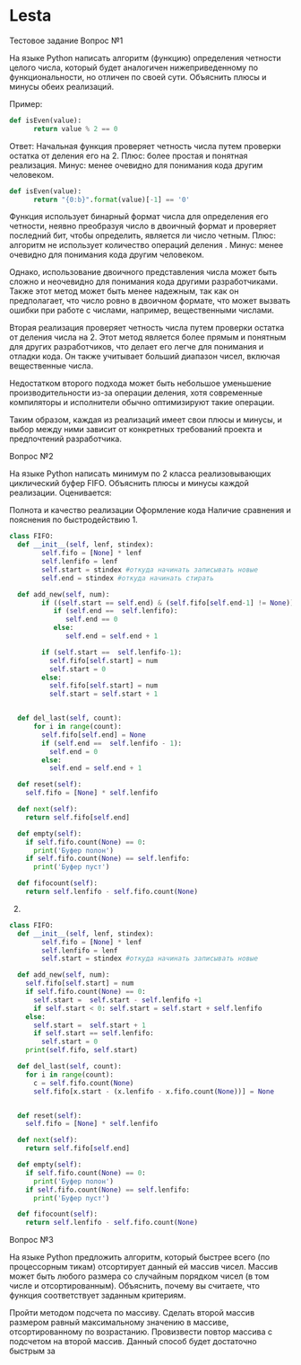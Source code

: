 # Lesta
Тестовое задание
Вопрос №1

На языке Python написать алгоритм (функцию) определения четности целого числа, который будет аналогичен нижеприведенному по функциональности, но отличен по своей сути. Объяснить плюсы и минусы обеих реализаций. 

Пример: 
```python
def isEven(value):
      return value % 2 == 0
```

Ответ:
Начальная функция проверяет четность числа путем проверки остатка от деления его на 2.
Плюс: более простая и понятная реализация.
Минус: менее очевидно для понимания кода другим человеком.
```python
def isEven(value):
      return "{0:b}".format(value)[-1] == '0'
```
Функция использует бинарный формат числа для определения его четности, неявно преобразуя число в двоичный формат и проверяет последний бит, чтобы определить, является ли число четным. 
Плюс: алгоритм не использует количество операций деления .
Минус: менее очевидно для понимания кода другим человеком.

Однако, использование двоичного представления числа может быть сложно и неочевидно для понимания кода другими разработчиками. Также этот метод может быть менее надежным, так как он предполагает, что число ровно в двоичном формате, что может вызвать ошибки при работе с числами, например, вещественными числами.

Вторая реализация проверяет четность числа путем проверки остатка от деления числа на 2. Этот метод является более прямым и понятным для других разработчиков, что делает его легче для понимания и отладки кода. Он также учитывает больший диапазон чисел, включая вещественные числа.

Недостатком второго подхода может быть небольшое уменьшение производительности из-за операции деления, хотя современные компиляторы и исполнители обычно оптимизируют такие операции.

Таким образом, каждая из реализаций имеет свои плюсы и минусы, и выбор между ними зависит от конкретных требований проекта и предпочтений разработчика.
      
Вопрос №2

На языке Python написать минимум по 2 класса реализовывающих циклический буфер FIFO. Объяснить плюсы и минусы каждой реализации.
Оценивается:

Полнота и качество реализации
Оформление кода
Наличие сравнения и пояснения по быстродействию
1.
```python
class FIFO:
  def __init__(self, lenf, stindex):
        self.fifo = [None] * lenf
        self.lenfifo = lenf
        self.start = stindex #откуда начинать записывать новые
        self.end = stindex #откуда начинать стирать

  def add_new(self, num):
        if ((self.start == self.end) & (self.fifo[self.end-1] != None)):
           if (self.end ==  self.lenfifo):
              self.end == 0
           else:
              self.end = self.end + 1

        if (self.start ==  self.lenfifo-1):
          self.fifo[self.start] = num
          self.start = 0
        else:
          self.fifo[self.start] = num
          self.start = self.start + 1


  def del_last(self, count):
      for i in range(count):
        self.fifo[self.end] = None
        if (self.end ==  self.lenfifo - 1):
          self.end = 0
        else:
          self.end = self.end + 1

  def reset(self):
    self.fifo = [None] * self.lenfifo

  def next(self):
    return self.fifo[self.end]

  def empty(self):
    if self.fifo.count(None) == 0:
      print('Буфер полон')
    if self.fifo.count(None) == self.lenfifo:
      print('Буфер пуст')

  def fifocount(self):
    return self.lenfifo - self.fifo.count(None)
```
2.
```python
class FIFO:
  def __init__(self, lenf, stindex):
        self.fifo = [None] * lenf
        self.lenfifo = lenf
        self.start = stindex #откуда начинать записывать новые

  def add_new(self, num):
    self.fifo[self.start] = num
    if self.fifo.count(None) == 0:
      self.start =  self.start - self.lenfifo +1
      if self.start < 0: self.start = self.start + self.lenfifo
    else:
      self.start =  self.start + 1
      if self.start == self.lenfifo:
        self.start = 0
    print(self.fifo, self.start)

  def del_last(self, count):
    for i in range(count):
      c = self.fifo.count(None)
      self.fifo[x.start - (x.lenfifo - x.fifo.count(None))] = None


  def reset(self):
    self.fifo = [None] * self.lenfifo

  def next(self):
    return self.fifo[self.end]

  def empty(self):
    if self.fifo.count(None) == 0:
      print('Буфер полон')
    if self.fifo.count(None) == self.lenfifo:
      print('Буфер пуст')

  def fifocount(self):
    return self.lenfifo - self.fifo.count(None)
```

Вопрос №3

На языке Python предложить алгоритм, который быстрее всего (по процессорным тикам) отсортирует данный ей массив чисел. Массив может быть любого размера со случайным порядком чисел (в том числе и отсортированным). Объяснить, почему вы считаете, что функция соответствует заданным критериям.

Пройти методом подсчета по массиву. Сделать второй массив размером равный максимальному значению в массиве, отсортированному по возрастанию. Провизвести повтор массива с подсчетом на второй массив. Данный способ будет достаточно быстрым за 
